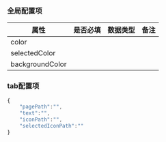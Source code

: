 
### 全局配置项

|属性|是否必填|数据类型|备注
|---|---|---|---
|color|||
|selectedColor|||
|backgroundColor|||

### tab配置项

```js
{
    "pagePath":"",
    "text":"",
    "iconPath":"",
    "selectedIconPath":""
}
```

